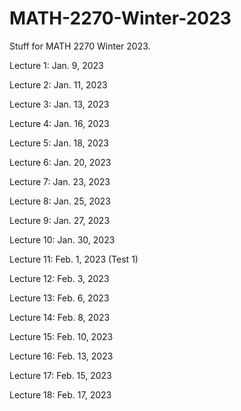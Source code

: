 # MATH-2270-Winter-2023
Stuff for MATH 2270 Winter 2023.

Lecture 1: Jan. 9, 2023

Lecture 2: Jan. 11, 2023

Lecture 3: Jan. 13, 2023

Lecture 4: Jan. 16, 2023

Lecture 5: Jan. 18, 2023

Lecture 6: Jan. 20, 2023

Lecture 7: Jan. 23, 2023

Lecture 8: Jan. 25, 2023

Lecture 9: Jan. 27, 2023

Lecture 10: Jan. 30, 2023

Lecture 11: Feb. 1, 2023 (Test 1)

Lecture 12: Feb. 3, 2023

Lecture 13: Feb. 6, 2023

Lecture 14: Feb. 8, 2023

Lecture 15: Feb. 10, 2023

Lecture 16: Feb. 13, 2023

Lecture 17: Feb. 15, 2023

Lecture 18: Feb. 17, 2023
